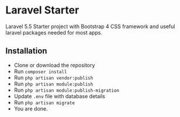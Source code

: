 # Laravel Starter

Laravel 5.5 Starter project with Bootstrap 4 CSS framework and useful laravel packages needed for most apps.

## Installation ##

- Clone or download the repository
- Run `composer install`
- Run `php artisan vendor:publish`
- Run `php artisan module:publish`
- Run `php artisan module:publish-migration`
- Update `.env` file with database details
- Run `php artisan migrate`
- You are done.
